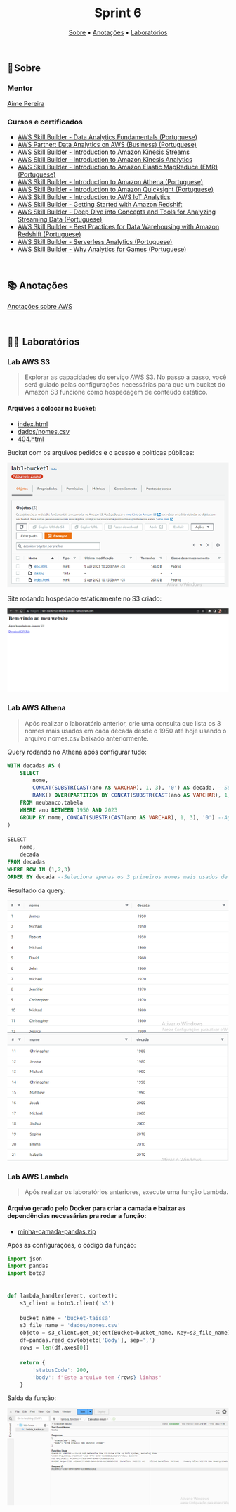 <h1 align="center"> Sprint 6</h1>

<p align="center">
 <a href="#sobre">Sobre</a> •
 <a href="#anotacoes">Anotações</a> •
 <a href="#labs">Laboratórios</a>
</p>

<br> 

<a id="sobre"></a>
## 📎 Sobre

### Mentor

[Aime Pereira](https://github.com/aimeepereira)

### Cursos e certificados

- [AWS Skill Builder - Data Analytics Fundamentals (Portuguese)](/certificados/sprint6_AWS-DataAnalytics.PNG)
- [AWS Partner: Data Analytics on AWS (Business) (Portuguese)](/certificados/sprint6_AWS-DataAnalytics-Business.PNG)
- [AWS Skill Builder - Introduction to Amazon Kinesis Streams](/certificados/sprint6_AWS-KinesisStreams.PNG)
- [AWS Skill Builder - Introduction to Amazon Kinesis Analytics](/certificados/sprint6_AWS-KinesisAnalytics.PNG)
- [AWS Skill Builder - Introduction to Amazon Elastic MapReduce (EMR) (Portuguese)](/certificados/sprint6_AWS-EMR.PNG)
- [AWS Skill Builder - Introduction to Amazon Athena (Portuguese)](/certificados/sprint6_AWS-Athena.PNG)
- [AWS Skill Builder - Introduction to Amazon Quicksight (Portuguese)](/certificados/sprint6_AWS-QuickSight.PNG)
- [AWS Skill Builder - Introduction to AWS IoT Analytics](/certificados/sprint6_AWS-IoT-Analytics.PNG)
- [AWS Skill Builder - Getting Started with Amazon Redshift](/certificados/sprint6_AWS-Redshift.PNG)
- [AWS Skill Builder - Deep Dive into Concepts and Tools for Analyzing Streaming Data (Portuguese)](/certificados/sprint6_AWS-Analysing-Streaming-Data.PNG)
- [AWS Skill Builder - Best Practices for Data Warehousing with Amazon Redshift (Portuguese)](/certificados/sprint6_AWS-DataWarehousing-with-Redshift.PNG)
- [AWS Skill Builder - Serverless Analytics (Portuguese)](/certificados/sprint6_AWS-Serverless-Analytics.PNG)
- [AWS Skill Builder - Why Analytics for Games (Portuguese)](/certificados/sprint6_AWS-AnalyticsGame.PNG)

<br>

<a id="anotacoes"></a>
## 📚 Anotações

[Anotações sobre AWS](https://lowly-pear-52e.notion.site/AWS-a43ecbd43e974b9087488e1e3b149f2b)

<br>

<a id="labs"></a>
## 👩‍💻  Laboratórios


### Lab AWS S3
>Explorar as capacidades do serviço AWS S3.  No passo a passo, você será guiado pelas configurações necessárias para que um bucket do Amazon S3 funcione como hospedagem de conteúdo estático.

#### Arquivos a colocar no bucket:
- [index.html](/sprint6/labs/arquivos/index.html)
- [dados/nomes.csv](/sprint6/labs/arquivos/dados/nomes.csv)
- [404.html](/sprint6/labs/arquivos/404.html)

Bucket com os arquivos pedidos e o acesso e políticas públicas:

![bucket publico](/sprint6/labs/lab1%20bucket.PNG)

Site rodando hospedado estaticamente no S3 criado:

![site lab1](/sprint6/labs/lab1%20site.PNG)

### Lab AWS Athena
>Após realizar o laboratório anterior, crie uma consulta que lista os 3 nomes mais usados em cada década desde o 1950 até hoje usando o arquivo nomes.csv baixado anteriormente.

Query rodando no Athena após configurar tudo:
``` SQL
WITH decadas AS (
    SELECT
        nome, 
        CONCAT(SUBSTR(CAST(ano AS VARCHAR), 1, 3), '0') AS decada, --Substitui o último dígito do ano por 0, para ficar por décadas
        RANK() OVER(PARTITION BY CONCAT(SUBSTR(CAST(ano AS VARCHAR), 1, 3), '0') ORDER BY SUM(total) DESC, nome ASC) AS ROW --Numera as linhas separado por década ordenado pela soma total (nome mais usado)
    FROM meubanco.tabela
    WHERE ano BETWEEN 1950 AND 2023
    GROUP BY nome, CONCAT(SUBSTR(CAST(ano AS VARCHAR), 1, 3), '0') --Agrupa por nome e década para retirar nomes repetidos
)

SELECT 
    nome, 
    decada 
FROM decadas 
WHERE ROW IN (1,2,3) 
ORDER BY decada --Seleciona apenas os 3 primeiros nomes mais usados de cada década
```

Resultado da query:

![query1](/sprint6/labs/lab2%20resultado1.PNG)
![query2](/sprint6/labs/lab2%20resultado2.PNG)

### Lab AWS Lambda
>Após realizar os laboratórios anteriores, execute uma função Lambda.

#### Arquivo gerado pelo Docker para criar a camada e baixar as dependências necessárias pra rodar a função:
- [minha-camada-pandas.zip](/sprint6/labs/arquivos/minha-camada-pandas.zip)

Após as configurações, o código da função:
``` Python
import json
import pandas
import boto3


def lambda_handler(event, context):
    s3_client = boto3.client('s3')

    bucket_name = 'bucket-taissa'
    s3_file_name = 'dados/nomes.csv'
    objeto = s3_client.get_object(Bucket=bucket_name, Key=s3_file_name)
    df=pandas.read_csv(objeto['Body'], sep=',')
    rows = len(df.axes[0])

    return {
        'statusCode': 200,
        'body': f"Este arquivo tem {rows} linhas"
    }
```

Saída da função:

![saida função](/sprint6/labs/lab3%20saida.PNG)
